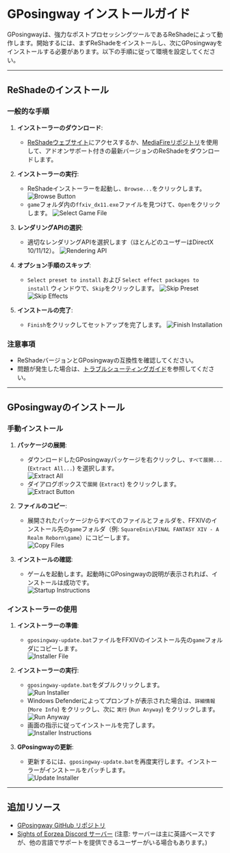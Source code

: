 # GPosingway インストールガイド

GPosingwayは、強力なポストプロセッシングツールであるReShadeによって動作します。開始するには、まずReShadeをインストールし、次にGPosingwayをインストールする必要があります。以下の手順に従って環境を設定してください。

---

## ReShadeのインストール

### 一般的な手順
1. **インストーラーのダウンロード**:
    - [ReShadeウェブサイト](https://reshade.me)にアクセスするか、[MediaFireリポジトリ](https://www.mediafire.com/folder/reshade_versions)を使用して、アドオンサポート付きの最新バージョンのReShadeをダウンロードします。

2. **インストーラーの実行**:
    - ReShadeインストーラーを起動し、`Browse...`をクリックします。
        ![Browse Button](https://github.com/gposingway/gposingway/assets/18711130/6a57b0d1-5684-441b-94b3-01254d38095a)
    - `game`フォルダ内の`ffxiv_dx11.exe`ファイルを見つけて、`Open`をクリックします。
        ![Select Game File](https://github.com/gposingway/gposingway/assets/18711130/433815f2-3648-4efd-b8c3-18786bd1a657)

3. **レンダリングAPIの選択**:
    - 適切なレンダリングAPIを選択します（ほとんどのユーザーはDirectX 10/11/12）。
        ![Rendering API](https://github.com/gposingway/gposingway/assets/18711130/45358023-2100-455c-9619-7c04f5487b4d)

4. **オプション手順のスキップ**:
    - `Select preset to install` および `Select effect packages to install` ウィンドウで、`Skip`をクリックします。
        ![Skip Preset](https://github.com/gposingway/gposingway/assets/18711130/c458f994-5b5e-495f-9c4e-04122a63b4a6)
        ![Skip Effects](https://github.com/gposingway/gposingway/assets/18711130/0ff6a3ae-32f4-408a-935a-db9c8d30fb89)

5. **インストールの完了**:
    - `Finish`をクリックしてセットアップを完了します。
        ![Finish Installation](https://github.com/gposingway/gposingway/assets/18711130/9ab2bf1f-a809-4130-aea7-0f767e8dbe84)

### 注意事項
- ReShadeバージョンとGPosingwayの互換性を確認してください。
- 問題が発生した場合は、[トラブルシューティングガイド](troubleshooting.ja.md)を参照してください。

---

## GPosingwayのインストール

### 手動インストール
1. **パッケージの展開**:
    - ダウンロードしたGPosingwayパッケージを右クリックし、`すべて展開...` (`Extract All...`) を選択します。  
        ![Extract All](https://github.com/gposingway/gposingway/assets/18711130/7968f27b-f5b5-4c1c-ba07-5911a8f7a79e)
    - ダイアログボックスで`展開` (`Extract`) をクリックします。  
        ![Extract Button](https://github.com/gposingway/gposingway/assets/18711130/7d3c3978-355e-4b0e-9a74-c64ab2318f65)

2. **ファイルのコピー**:
    - 展開されたパッケージからすべてのファイルとフォルダを、FFXIVのインストール先の`game`フォルダ（例: `SquareEnix\FINAL FANTASY XIV - A Realm Reborn\game`）にコピーします。  
        ![Copy Files](https://github.com/gposingway/gposingway/assets/18711130/5654b154-4599-4623-94f2-d177c5668a18)

3. **インストールの確認**:
    - ゲームを起動します。起動時にGPosingwayの説明が表示されれば、インストールは成功です。  
        ![Startup Instructions](https://github.com/gposingway/gposingway/assets/18711130/65ef0e5f-f49e-4903-9105-acd9bb9c41e9)

### インストーラーの使用
1. **インストーラーの準備**:
    - `gposingway-update.bat`ファイルをFFXIVのインストール先の`game`フォルダにコピーします。  
        ![Installer File](https://github.com/gposingway/gposingway/assets/18711130/ab2da9d6-bf6c-4c15-bf44-20a8ddae69a1)

2. **インストーラーの実行**:
    - `gposingway-update.bat`をダブルクリックします。  
        ![Run Installer](https://github.com/gposingway/gposingway/assets/18711130/9cf1ac93-20b7-41f3-b17e-4e44babb59fc)
    - Windows Defenderによってプロンプトが表示された場合は、`詳細情報` (`More Info`) をクリックし、次に `実行` (`Run Anyway`) をクリックします。  
        ![Run Anyway](https://github.com/gposingway/gposingway/assets/18711130/a47d0795-caa3-4a7e-a9f8-75d7b2d8961e)
    - 画面の指示に従ってインストールを完了します。  
        ![Installer Instructions](https://github.com/gposingway/gposingway/assets/18711130/57dbca2b-be15-4e7a-af70-ec97fbe3e03a)

3. **GPosingwayの更新**:
    - 更新するには、`gposingway-update.bat`を再度実行します。インストーラーがインストールをパッチします。  
        ![Update Installer](https://github.com/gposingway/gposingway/assets/18711130/6dc7431a-9793-46b3-9889-434b645bac8e)

---

## 追加リソース
- [GPosingway GitHub リポジトリ](https://github.com/gposingway/gposingway)
- [Sights of Eorzea Discord サーバー](https://discord.com/servers/sights-of-eorzea-1124828911700811957) (注意: サーバーは主に英語ベースですが、他の言語でサポートを提供できるユーザーがいる場合もあります。)
